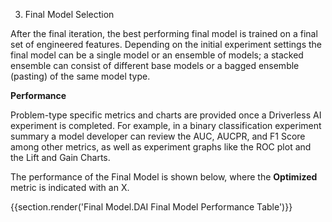 3. Final Model Selection

After the final iteration, the best performing final model is trained on a final set of engineered features. Depending on the initial experiment settings the final model can be a single model or an ensemble of models; a stacked ensemble can consist of different base models or a bagged ensemble (pasting) of the same model type.

**Performance**

Problem-type specific metrics and charts are provided once a Driverless AI experiment is completed. For example, in a binary classification experiment summary a model developer can review the AUC, AUCPR, and F1 Score among other metrics, as well as experiment graphs like the ROC plot and the Lift and Gain Charts.

The performance of the Final Model is shown below, where the **Optimized** metric is indicated with an X.

{{section.render('Final Model.DAI Final Model Performance Table')}}

